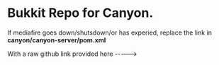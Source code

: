 # Bukkit Repo for Canyon. 
If mediafire goes down/shutsdown/or has experied, replace the <bukkit-repo> link in **canyon/canyon-server/pom.xml**

With a raw github link provided here -----> 

